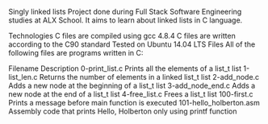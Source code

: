 Singly linked lists Project done during Full Stack Software Engineering studies at ALX School. It aims to learn about linked lists in C language.

Technologies C files are compiled using gcc 4.8.4 C files are written according to the C90 standard Tested on Ubuntu 14.04 LTS Files All of the following files are programs written in C:

Filename Description 0-print_list.c Prints all the elements of a list_t list 1-list_len.c Returns the number of elements in a linked list_t list 2-add_node.c Adds a new node at the beginning of a list_t list 3-add_node_end.c Adds a new node at the end of a list_t list 4-free_list.c Frees a list_t list 100-first.c Prints a message before main function is executed 101-hello_holberton.asm Assembly code that prints Hello, Holberton only using printf function
